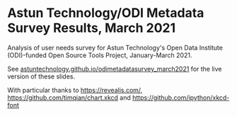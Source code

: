 # Astun Technology/ODI Metadata Survey Results, March 2021

Analysis of user needs survey for Astun Technology's Open Data Institute (ODI)-funded Open Source Tools Project, January-March 2021.

See [astuntechnology.github.io/odimetadatasurvey_march2021](https://astuntechnology.github.io/odimetadatasurvey_march2021/) for the live version of these slides.

With particular thanks to https://revealjs.com/, https://github.com/timqian/chart.xkcd and https://github.com/ipython/xkcd-font